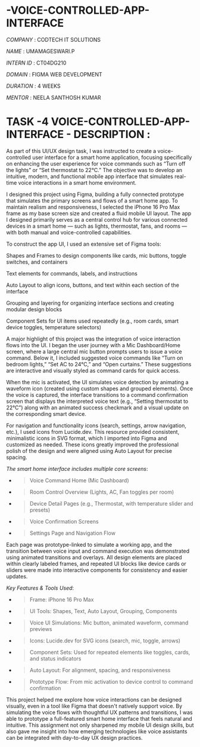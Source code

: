 # -VOICE-CONTROLLED-APP-INTERFACE

*COMPANY* : CODTECH IT SOLUTIONS

*NAME* : UMAMAGESWARI.P

*INTERN ID* : CT04DG210

*DOMAIN* : FIGMA WEB DEVELOPMENT

*DURATION* : 4 WEEKS

*MENTOR* : NEELA SANTHOSH KUMAR

# TASK -4 VOICE-CONTROLLED-APP-INTERFACE - DESCRIPTION :

As part of this UI/UX design task, I was instructed to create a voice-controlled user interface for a smart home application, focusing specifically on enhancing the user experience for voice commands such as “Turn off the lights” or “Set thermostat to 22°C.” The objective was to develop an intuitive, modern, and functional mobile app interface that simulates real-time voice interactions in a smart home environment.

I designed this project using Figma, building a fully connected prototype that simulates the primary screens and flows of a smart home app. To maintain realism and responsiveness, I selected the iPhone 16 Pro Max frame as my base screen size and created a fluid mobile UI layout. The app I designed primarily serves as a central control hub for various connected devices in a smart home — such as lights, thermostat, fans, and rooms — with both manual and voice-controlled capabilities.

To construct the app UI, I used an extensive set of Figma tools:

Shapes and Frames to design components like cards, mic buttons, toggle switches, and containers

Text elements for commands, labels, and instructions

Auto Layout to align icons, buttons, and text within each section of the interface

Grouping and layering for organizing interface sections and creating modular design blocks

Component Sets for UI items used repeatedly (e.g., room cards, smart device toggles, temperature selectors)

A major highlight of this project was the integration of voice interaction flows into the UI. I began the user journey with a Mic Dashboard/Home screen,
where a large central mic button prompts users to issue a voice command. Below it, I included suggested voice commands like “Turn on bedroom lights,” “Set AC to 24°C,” 
and “Open curtains.” These suggestions are interactive and visually styled as command cards for quick access.

When the mic is activated, the UI simulates voice detection by animating a waveform icon (created using custom shapes and grouped elements). Once the voice is captured, 
the interface transitions to a command confirmation screen that displays the interpreted voice text (e.g., “Setting thermostat to 22°C”) along with an animated success 
checkmark and a visual update on the corresponding smart device.

For navigation and functionality icons (search, settings, arrow navigation, etc.), I used icons from Lucide.dev. This resource provided consistent, minimalistic icons in SVG format, which I imported into Figma and customized as needed. These icons greatly improved the professional polish of the design and were aligned using Auto Layout for precise spacing.

*The smart home interface includes multiple core screens*:

 - > Voice Command Home (Mic Dashboard)

 - > Room Control Overview (Lights, AC, Fan toggles per room)

 - > Device Detail Pages (e.g., Thermostat, with temperature slider and presets)

 - > Voice Confirmation Screens

 - > Settings Page and Navigation Flow

Each page was prototype-linked to simulate a working app, and the transition between voice input and command execution was demonstrated using animated transitions and overlays.
All design elements are placed within clearly labeled frames, and repeated UI blocks like device cards or sliders were made into interactive components for consistency and easier updates.

*Key Features & Tools Used*:
 - > Frame: iPhone 16 Pro Max

 - > UI Tools: Shapes, Text, Auto Layout, Grouping, Components

 - > Voice UI Simulations: Mic button, animated waveform, command previews

 - > Icons: Lucide.dev for SVG icons (search, mic, toggle, arrows)

 - > Component Sets: Used for repeated elements like toggles, cards, and status indicators

 - > Auto Layout: For alignment, spacing, and responsiveness

 - > Prototype Flow: From mic activation to device control to command confirmation

This project helped me explore how voice interactions can be designed visually, even in a tool like Figma that doesn't natively support voice. By simulating the voice flows with thoughtful UX patterns and transitions, I was able to prototype a full-featured smart home interface that feels natural and intuitive. This assignment not only sharpened my mobile UI design skills, but also gave me insight into how emerging technologies like voice assistants can be integrated with day-to-day UX design practices.


